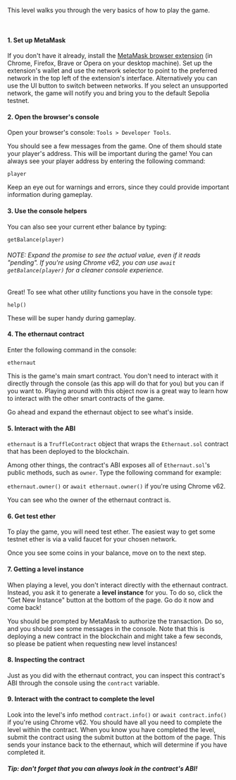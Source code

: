 This level walks you through the very basics of how to play the game.

&nbsp;
#### 1. Set up MetaMask
If you don't have it already, install the [MetaMask browser extension](https://metamask.io/) (in Chrome, Firefox, Brave or Opera on your desktop machine).
Set up the extension's wallet and use the network selector to point to the preferred network in the top left of the extension's interface. Alternatively you can use the UI button to switch between networks. If you select an unsupported network, the game will notify you and bring you to the default Sepolia testnet.

#### 2. Open the browser's console
Open your browser's console: `Tools > Developer Tools`.

You should see a few messages from the game. One of them should state your player's address. This will be important during the game! You can always see your player address by entering the following command: 

`player`

Keep an eye out for warnings and errors, since they could provide important information during gameplay.

#### 3. Use the console helpers

You can also see your current ether balance by typing:

`getBalance(player)`

###### NOTE: Expand the promise to see the actual value, even if it reads "pending". If you're using Chrome v62, you can use `await getBalance(player)` for a cleaner console experience.

Great! To see what other utility functions you have in the console type:

`help()`

These will be super handy during gameplay.

#### 4. The ethernaut contract
Enter the following command in the console:

`ethernaut`

This is the game's main smart contract. You don't need to interact with it directly through the console (as this app will do that for you) but you can if you want to. Playing around with this object now is a great way to learn how to interact with the other smart contracts of the game.

Go ahead and expand the ethernaut object to see what's inside.

#### 5. Interact with the ABI
`ethernaut` is a `TruffleContract` object that wraps the `Ethernaut.sol` contract that has been deployed to the blockchain.

Among other things, the contract's ABI exposes all of `Ethernaut.sol`'s public methods, such as `owner`. Type the following command for example:

`ethernaut.owner()` or `await ethernaut.owner()` if you're using Chrome v62.

You can see who the owner of the ethernaut contract is.

#### 6. Get test ether
To play the game, you will need test ether. The easiest way to get some testnet ether is via a valid faucet for your chosen network.

Once you see some coins in your balance, move on to the next step.

#### 7. Getting a level instance
When playing a level, you don't interact directly with the ethernaut contract. Instead, you ask it to generate a **level instance** for you. To do so, click the "Get New Instance" button at the bottom of the page. Go do it now and come back!

You should be prompted by MetaMask to authorize the transaction. Do so, and you should see some messages in the console. Note that this is deploying a new contract in the blockchain and might take a few seconds, so please be patient when requesting new level instances!

#### 8. Inspecting the contract
Just as you did with the ethernaut contract, you can inspect this contract's ABI through the console using the `contract` variable.

#### 9. Interact with the contract to complete the level
Look into the level's info method `contract.info()` or `await contract.info()` if you're using Chrome v62.
You should have all you need to complete the level within the contract.
When you know you have completed the level, submit the contract using the submit button at the bottom of the page.
This sends your instance back to the ethernaut, which will determine if you have completed it.


##### Tip: don't forget that you can always look in the contract's ABI!
